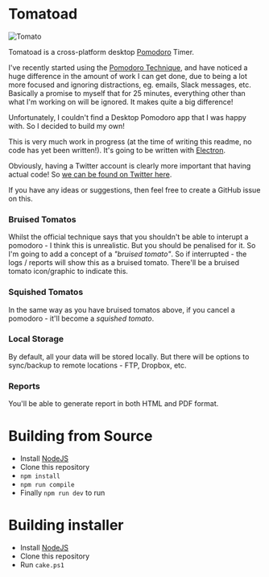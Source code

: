 # Tomatoad

![Tomato](https://raw.githubusercontent.com/dracan/tomatoad/master/src/images/tomato.png)

Tomatoad is a cross-platform desktop [Pomodoro](https://en.wikipedia.org/wiki/Pomodoro_Technique) Timer.

I've recently started using the [Pomodoro Technique](https://en.wikipedia.org/wiki/Pomodoro_Technique), and have noticed a huge difference in the amount of work I can get done, due to being a lot more focused and ignoring distractions, eg. emails, Slack messages, etc. Basically a promise to myself that for 25 minutes, everything other than what I'm working on will be ignored. It makes quite a big difference!

Unfortunately, I couldn't find a Desktop Pomodoro app that I was happy with. So I decided to build my own!

This is very much work in progress (at the time of writing this readme, no code has yet been written!). It's going to be written with [Electron](https://electronjs.org/).

Obviously, having a Twitter account is clearly more important that having actual code! So [we can be found on Twitter here](https://twitter.com/tomatoadapp).

If you have any ideas or suggestions, then feel free to create a GitHub issue on this.

### Bruised Tomatos

Whilst the official technique says that you shouldn't be able to interupt a pomodoro - I think this is unrealistic. But you should be penalised for it. So I'm going to add a concept of a _"bruised tomato"_. So if interrupted - the logs / reports will show this as a bruised tomato. There'll be a bruised tomato icon/graphic to indicate this.

### Squished Tomatos

In the same way as you have bruised tomatos above, if you cancel a pomodoro - it'll become a _squished tomato_.

### Local Storage

By default, all your data will be stored locally. But there will be options to sync/backup to remote locations - FTP, Dropbox, etc.

### Reports

You'll be able to generate report in both HTML and PDF format.

# Building from Source

* Install [NodeJS](https://nodejs.org/)
* Clone this repository
* `npm install`
* `npm run compile`
* Finally `npm run dev` to run

# Building installer

* Install [NodeJS](https://nodejs.org/)
* Clone this repository
* Run `cake.ps1`
